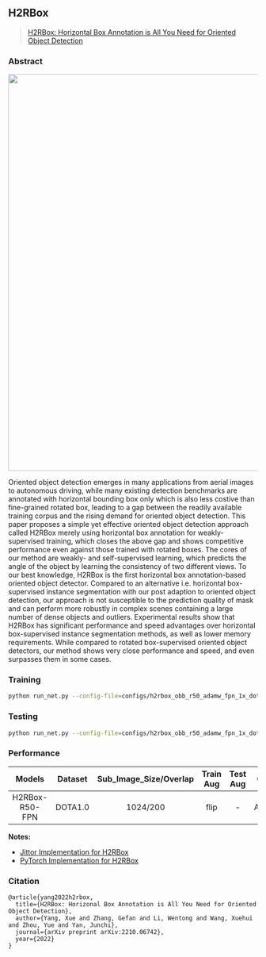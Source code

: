 ## H2RBox
> [H2RBox: Horizontal Box Annotation is All You Need for Oriented Object Detection](https://arxiv.org/abs/2210.06742)

<!-- [ALGORITHM] -->
### Abstract

<div align=center>
<img src="https://github.com/yangxue0827/h2rbox-mmrotate/blob/main/configs/h2rbox/pipeline.png" width="800"/>
</div>

Oriented object detection emerges in many applications from aerial images to autonomous driving, while many existing detection benchmarks are annotated with horizontal bounding box only which is also less costive than fine-grained rotated box, leading to a gap between the readily available training corpus and the rising demand for oriented object detection.  This paper proposes a simple yet effective oriented object detection approach called H2RBox merely using horizontal box annotation for weakly-supervised training, which closes the above gap and shows competitive performance even against those trained with rotated boxes.  The cores of our method are weakly- and self-supervised learning, which predicts the angle of the object by learning the consistency of two different views. To our best knowledge, H2RBox is the first horizontal box annotation-based oriented object detector. Compared to an alternative i.e. horizontal box-supervised instance segmentation with our post adaption to oriented object detection, our approach is not susceptible to the prediction quality of mask and can perform more robustly in complex scenes containing a large number of dense objects and outliers. Experimental results show that H2RBox has significant performance and speed advantages over horizontal box-supervised instance segmentation methods, as well as lower memory requirements. While compared to rotated box-supervised oriented object detectors, our method shows very close performance and speed, and even surpasses them in some cases.

### Training
```sh
python run_net.py --config-file=configs/h2rbox_obb_r50_adamw_fpn_1x_dota.py --task=train
```

### Testing
```sh
python run_net.py --config-file=configs/h2rbox_obb_r50_adamw_fpn_1x_dota.py --task=test
```

### Performance
|     Models     | Dataset | Sub_Image_Size/Overlap  | Train Aug  | Test Aug  | Optim | Lr schd  |  mAP  |                  Paper                    |                        Config                         |                              Download                               |
|:--------------:|:-------:|:-----------------------:|:----------:|:---------:|:-----:|:--------:|:-----:|:-----------------------------------------:|:-----------------------------------------------------:|:-------------------------------------------------------------------:|
| H2RBox-R50-FPN | DOTA1.0 |        1024/200         |    flip    |     -     | AdamW |    1x    | 67.62 | [arxiv](https://arxiv.org/abs/2210.06742) | [config](configs/h2rbox_obb_r50_adamw_fpn_1x_dota.py) | [model](https://cloud.tsinghua.edu.cn/f/9f19abe2f7074b569e77/?dl=1) |

**Notes:**

- [Jittor Implementation for H2RBox](https://github.com/yangxue0827/h2rbox-jittor)
- [PyTorch Implementation for H2RBox](https://github.com/yangxue0827/h2rbox-mmrotate)


### Citation
```
@article{yang2022h2rbox,
  title={H2RBox: Horizonal Box Annotation is All You Need for Oriented Object Detection},
  author={Yang, Xue and Zhang, Gefan and Li, Wentong and Wang, Xuehui and Zhou, Yue and Yan, Junchi},
  journal={arXiv preprint arXiv:2210.06742},
  year={2022}
}

```